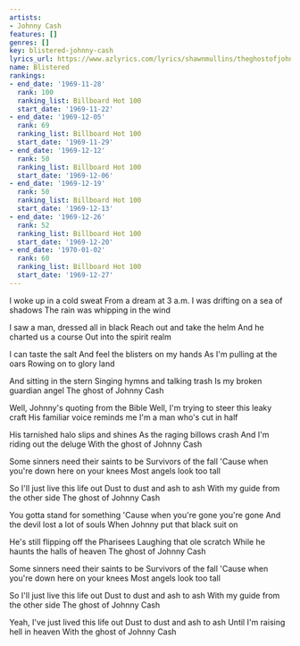 ```yaml
---
artists:
- Johnny Cash
features: []
genres: []
key: blistered-johnny-cash
lyrics_url: https://www.azlyrics.com/lyrics/shawnmullins/theghostofjohnnycash.html
name: Blistered
rankings:
- end_date: '1969-11-28'
  rank: 100
  ranking_list: Billboard Hot 100
  start_date: '1969-11-22'
- end_date: '1969-12-05'
  rank: 69
  ranking_list: Billboard Hot 100
  start_date: '1969-11-29'
- end_date: '1969-12-12'
  rank: 50
  ranking_list: Billboard Hot 100
  start_date: '1969-12-06'
- end_date: '1969-12-19'
  rank: 50
  ranking_list: Billboard Hot 100
  start_date: '1969-12-13'
- end_date: '1969-12-26'
  rank: 52
  ranking_list: Billboard Hot 100
  start_date: '1969-12-20'
- end_date: '1970-01-02'
  rank: 60
  ranking_list: Billboard Hot 100
  start_date: '1969-12-27'
---
```


I woke up in a cold sweat
From a dream at 3 a.m.
I was drifting on a sea of shadows
The rain was whipping in the wind

I saw a man, dressed all in black
Reach out and take the helm
And he charted us a course
Out into the spirit realm

I can taste the salt
And feel the blisters on my hands
As I'm pulling at the oars
Rowing on to glory land

And sitting in the stern
Singing hymns and talking trash
Is my broken guardian angel
The ghost of Johnny Cash

Well, Johnny's quoting from the Bible
Well, I'm trying to steer this leaky craft
His familiar voice reminds me
I'm a man who's cut in half

His tarnished halo slips and shines
As the raging billows crash
And I'm riding out the deluge
With the ghost of Johnny Cash

Some sinners need their saints to be
Survivors of the fall
'Cause when you're down here on your knees
Most angels look too tall

So I'll just live this life out
Dust to dust and ash to ash
With my guide from the other side
The ghost of Johnny Cash

You gotta stand for something
'Cause when you're gone you're gone
And the devil lost a lot of souls
When Johnny put that black suit on

He's still flipping off the Pharisees
Laughing that ole scratch
While he haunts the halls of heaven
The ghost of Johnny Cash

Some sinners need their saints to be
Survivors of the fall
'Cause when you're down here on your knees
Most angels look too tall

So I'll just live this life out
Dust to dust and ash to ash
With my guide from the other side
The ghost of Johnny Cash

Yeah, I've just lived this life out
Dust to dust and ash to ash
Until I'm raising hell in heaven
With the ghost of Johnny Cash



